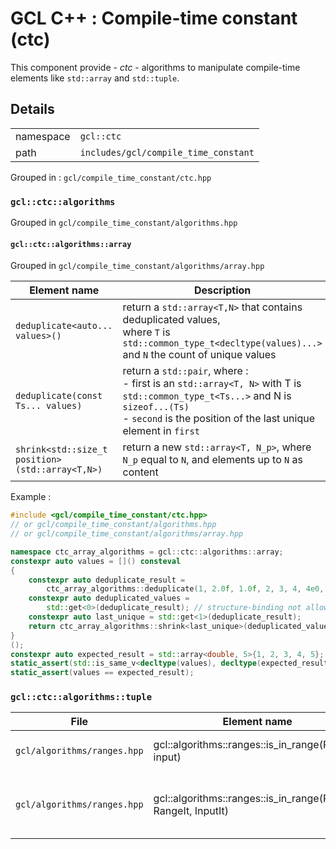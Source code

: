 # **GCL C++** : Compile-time constant (ctc)

This component provide - *ctc* - algorithms to manipulate compile-time elements like `std::array` and `std::tuple`.  

## Details

| | |
| - | - |
| namespace | `gcl::ctc` |
| path | `includes/gcl/compile_time_constant` |

Grouped in : `gcl/compile_time_constant/ctc.hpp`

### **`gcl::ctc::algorithms`**

Grouped in `gcl/compile_time_constant/algorithms.hpp`

#### **`gcl::ctc::algorithms::array`**

Grouped in `gcl/compile_time_constant/algorithms/array.hpp`

| Element name | Description | example |
| ------------ | ----------- | ------- |
| `deduplicate<auto... values>()`   | return a `std::array<T,N>` that contains deduplicated values,<br>where `T` is `std::common_type_t<decltype(values)...>` and `N` the count of unique values | `deduplicate<1,2,3,1,2,3,2>() == std::array{1,2,3}` |
| `deduplicate(const Ts... values)` | return a `std::pair`, where :<br>- first is an `std::array<T, N>` with T is `std::common_type_t<Ts...>` and N is `sizeof...(Ts)`<br>- `second` is the position of the last unique element in `first` | see example below |
| `shrink<std::size_t position>(std::array<T,N>)` | return a new `std::array<T, N_p>`, where `N_p` equal to `N`, and elements up to `N` as content | see example below |

Example :

```cpp
#include <gcl/compile_time_constant/ctc.hpp>
// or gcl/compile_time_constant/algorithms.hpp
// or gcl/compile_time_constant/algorithms/array.hpp

namespace ctc_array_algorithms = gcl::ctc::algorithms::array;
constexpr auto values = []() consteval
{
    constexpr auto deduplicate_result =
        ctc_array_algorithms::deduplicate(1, 2.0f, 1.0f, 2, 3, 4, 4e0, 0x4, char{1}, 5, 1, 2, 3); // common type : double
    constexpr auto deduplicated_values =
        std::get<0>(deduplicate_result); // structure-binding not allowed in constant-expression
    constexpr auto last_unique = std::get<1>(deduplicate_result);
    return ctc_array_algorithms::shrink<last_unique>(deduplicated_values);
}
();
constexpr auto expected_result = std::array<double, 5>{1, 2, 3, 4, 5};
static_assert(std::is_same_v<decltype(values), decltype(expected_result)>);
static_assert(values == expected_result);
```

### **`gcl::ctc::algorithms::tuple`**

| File | Element name | Description | example |
| ---- | ------------ | ----------- | ------- |
| `gcl/algorithms/ranges.hpp` | gcl::algorithms::ranges::is_in_range(Range, input) | return true if `intput` is in `range` | `is_in_range({1,2,3}, 2) == true` |
| `gcl/algorithms/ranges.hpp` | gcl::algorithms::ranges::is_in_range(RangeIt, RangeIt, InputIt) | same as above, but using `begin`, `end` iterators | |
